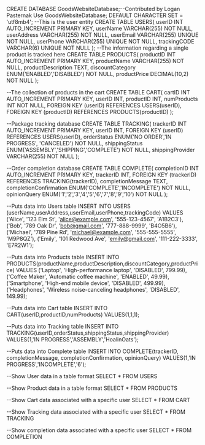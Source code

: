 CREATE DATABASE GoodsWebsiteDatabase;--Contributed by Logan Pasternak
Use GoodsWebsiteDatabase;
DEFAULT CHARACTER SET = 'utf8mb4';
--This is the user entity 
CREATE TABLE USERS(
    userID INT AUTO_INCREMENT PRIMARY KEY, 
    userName VARCHAR(255) NOT NULL, 
    userAddress VARCHAR(255) NOT NULL,
    userEmail VARCHAR(255) UNIQUE NOT NULL, 
    userPhone VARCHAR(255) UNIQUE NOT NULL, 
    trackingCODE VARCHAR(6) UNIQUE NOT NULL 
);
--The information regarding a single product is tracked here
CREATE TABLE PRODUCTS(
    productID INT AUTO_INCREMENT PRIMARY KEY,
    productName VARCHAR(255) NOT NULL, 
    productDescription TEXT, 
    discountCategory ENUM('ENABLED','DISABLED') NOT NULL, 
    productPrice DECIMAL(10,2) NOT NULL
);

--The collection of products in the cart
CREATE TABLE CART(
    cartID INT AUTO_INCREMENT PRIMARY KEY, 
    userID INT, 
    productID INT, 
    numProducts INT NOT NULL,
    FOREIGN KEY (userID) REFERENCES USERS(userID), 
    FOREIGN KEY (productID) REFERENCES PRODUCTS(productID) 
);

--Package tracking database
CREATE TABLE TRACKING(
    trackerID INT AUTO_INCREMENT PRIMARY KEY, 
    userID INT, 
    FOREIGN KEY (userID) REFERENCES USERS(userID), 
    orderStatus ENUM('NO ORDER','IN PROGRESS', 'CANCELED') NOT NULL, 
    shippingStatus ENUM('ASSEMBLY','SHIPPING','COMPLETE') NOT NULL, 
    shippingProvider VARCHAR(255) NOT NULL 
);

--Order completion database
CREATE TABLE COMPLETE(
    completionID INT AUTO_INCREMENT PRIMARY KEY,
    trackerID INT, 
    FOREIGN KEY (trackerID) REFERENCES TRACKING(trackerID), 
    completionMessage TEXT, 
    completionConfirmation ENUM('COMPLETE','INCOMPLETE') NOT NULL, 
    opinionQuery ENUM('1','2','3','4','5','6','7','8','9','10') NOT NULL 
);

--Puts data into Users table
INSERT INTO USERS (userName,userAddress,userEmail,userPhone,trackingCode)
VALUES
    ('Alice', '123 Elm St', 'alice@example.com', '555-123-4567', 'A1B2C3'),
    ('Bob', '789 Oak Dr', 'bob@gmail.com', '777-888-9999', 'B4O5B6'),
    ('Michael', '789 Pine Rd', 'michael@example.com', '555-555-5555', 'M9P8QZ'),
    ('Emily', '101 Redwood Ave', 'emily@gmail.com', '111-222-3333', 'E7R2W1');

--Puts data into Products table
INSERT INTO PRODUCTS(productName,productDescription,discountCategory,productPrice)
VALUES
    ('Laptop', 'High-performance laptop', 'DISABLED', 799.99),
    ('Coffee Maker', 'Automatic coffee machine', 'ENABLED', 49.99),
    ('Smartphone', 'High-end mobile device', 'DISABLED', 499.99),
    ('Headphones', 'Wireless noise-canceling headphones', 'DISABLED', 149.99);

--Puts data into Cart table
INSERT INTO CART(userID,productID,numProducts)
VALUES(1,1,1);

--Puts data into Tracking table
INSERT INTO TRACKING(userID,orderStatus,shippingStatus,shippingProvider)
VALUES(1,'IN PROGRESS','ASSEMBLY','HoalinOats');

--Puts data into Complete table
INSERT INTO COMPLETE(trackerID, completionMessage, completionConfirmation, opinionQuery)
VALUES(1,'IN PROGRESS','INCOMPLETE','6');

--Show User data in a table format
SELECT * FROM USERS

--Show Product data in a table format
SELECT * FROM PRODUCTS

--Show Cart data associated with a specific user
SELECT * FROM CART

--Show Tracking data associated with a specific user
SELECT * FROM TRACKING

--Show completion data associated with a specific user
SELECT * FROM COMPLETION
